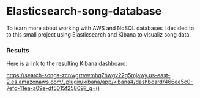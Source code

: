 # Elasticsearch-song-database
To learn more about working with AWS and NoSQL databases I decided to to this small project using Elasticsearch and Kibana to visualiz song data.


### Results
Here is a link to the resulting Kibana dashboard:

https://search-songs-zcnwgrrvwmhq7hwgv22g5mjawy.us-east-2.es.amazonaws.com/_plugin/kibana/app/kibana#/dashboard/466ee5c0-7efd-11ea-a09e-df5015f25809?_g=()


